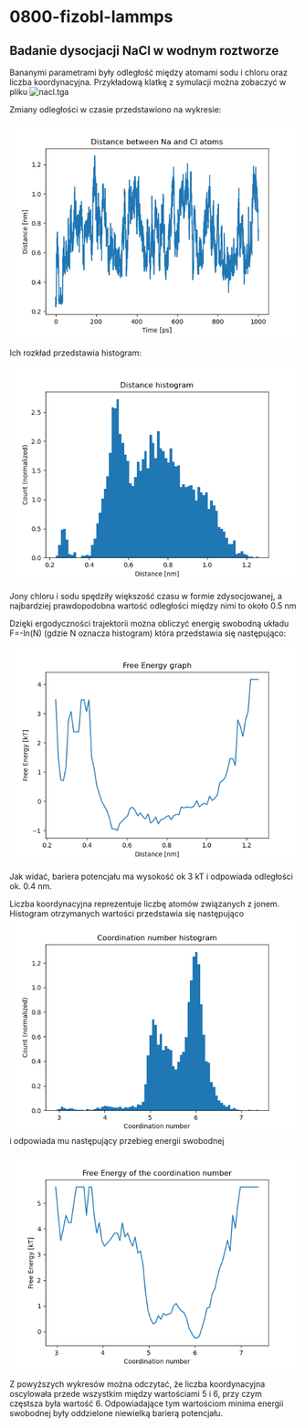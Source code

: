 # 0800-fizobl-lammps

## Badanie dysocjacji NaCl w wodnym roztworze

Bananymi parametrami były odległość między atomami sodu i chloru oraz liczba koordynacyjna.
Przykładową klatkę z symulacji można zobaczyć w pliku ![nacl.tga](https://raw.githubusercontent.com/adamzny/0800-fizobl-lammps/main/nacl.tga)

Zmiany odległości w czasie przedstawiono na wykresie:

![Zmiany odległości](https://raw.githubusercontent.com/adamzny/0800-fizobl-lammps/main/distance-time.png)

Ich rozkład przedstawia histogram:

![Histogram](https://raw.githubusercontent.com/adamzny/0800-fizobl-lammps/main/histogram.png)

Jony chloru i sodu spędziły większość czasu w formie zdysocjowanej, a najbardziej prawdopodobna wartość odległości między nimi to około 0.5 nm

Dzięki ergodyczności trajektorii można obliczyć energię swobodną układu F=-ln(N) (gdzie N oznacza histogram) która przedstawia się następująco:

![Energia swobodna](https://raw.githubusercontent.com/adamzny/0800-fizobl-lammps/main/free_energy.png)

Jak widać, bariera potencjału ma wysokość ok 3 kT i odpowiada odległości ok. 0.4 nm.

Liczba koordynacyjna reprezentuje liczbę atomów związanych z jonem. Histogram otrzymanych wartości przedstawia się następująco
![Coordination number histogram](https://raw.githubusercontent.com/adamzny/0800-fizobl-lammps/main/histogram_coord.png)
i odpowiada mu następujący przebieg energii swobodnej

![Energia swobodna koordynacji](https://raw.githubusercontent.com/adamzny/0800-fizobl-lammps/main/free_energy_coord.png)

Z powyższych wykresów można odczytać, że liczba koordynacyjna oscylowała przede wszystkim między wartościami 5 i 6, przy czym częstsza była wartość 6. Odpowiadające tym wartościom minima energii swobodnej były oddzielone niewielką barierą potencjału.
